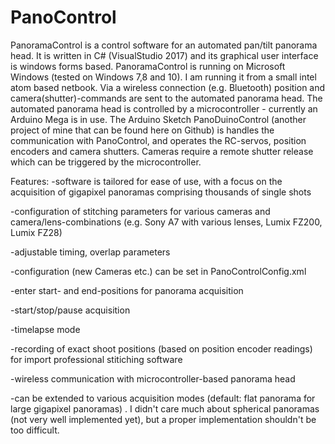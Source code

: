 # PanoControl
PanoramaControl is a control software for an automated pan/tilt panorama head.
 It is written in C# (VisualStudio 2017) and its graphical user interface is windows forms based. PanoramaControl is running on Microsoft Windows (tested on Windows 7,8 and 10). I am running it from a small intel atom based netbook. Via a wireless connection (e.g. Bluetooth) position and camera(shutter)-commands are sent to the automated panorama head.  The automated panorama head is controlled by a microcontroller - currently an Arduino Mega is in use. The Arduino Sketch PanoDuinoControl (another project of mine that can be found here on Github) is handles the communication with PanoControl, and operates the RC-servos, position encoders and camera shutters. Cameras require a remote shutter  release which can be triggered by the microcontroller.


Features:
-software is tailored for ease of use, with a focus on the acquisition of gigapixel panoramas comprising thousands of single shots 

-configuration of stitching parameters for various cameras and camera/lens-combinations (e.g. Sony A7 with various lenses, Lumix FZ200, Lumix FZ28)

-adjustable timing, overlap parameters

-configuration (new Cameras etc.) can be set in PanoControlConfig.xml

-enter start- and end-positions for panorama acquisition

-start/stop/pause acquisition 

-timelapse mode

-recording of exact shoot positions (based on position encoder readings) for import professional stitiching software

-wireless communication with microcontroller-based panorama head 

-can be extended to various acquisition modes (default: flat panorama for large gigapixel panoramas) . I didn't care much about spherical 
 panoramas (not very well implemented yet), but a proper implementation shouldn't be too difficult.

